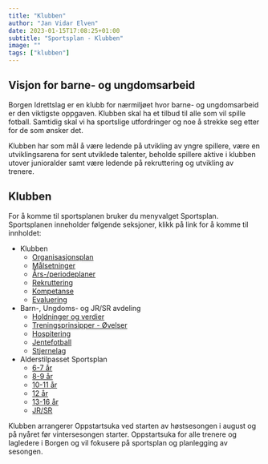 ```yaml
---
title: "Klubben"
author: "Jan Vidar Elven"
date: 2023-01-15T17:08:25+01:00
subtitle: "Sportsplan - Klubben"
image: ""
tags: ["klubben"]
---
```


## Visjon for barne- og ungdomsarbeid

Borgen Idrettslag er en klubb for nærmiljøet hvor barne- og ungdomsarbeid er den viktigste oppgaven. Klubben skal ha et tilbud til alle som vil spille fotball. Samtidig skal vi ha sportslige utfordringer og noe å strekke seg etter for de som ønsker det.

Klubben har som mål å være ledende på utvikling av yngre spillere, være en utviklingsarena for sent utviklede talenter, beholde spillere aktive i klubben utover junioralder samt være ledende på rekruttering og utvikling av trenere.

## Klubben

For å komme til sportsplanen bruker du menyvalget Sportsplan. Sportsplanen inneholder følgende seksjoner, klikk på link for å komme til innholdet:

- Klubben
  - [Organisasjonsplan](/page/klubben/organisasjonsplan/)
  - [Målsetninger](/page/klubben/malsetninger/)
  - [Års-/periodeplaner](/page/klubben/periodeplaner/)
  - [Rekruttering](/page/klubben/rekruttering/)
  - [Kompetanse](/page/klubben/kompetanse/)
  - [Evaluering](/page/klubben/evaluering/)
- Barn-, Ungdoms- og JR/SR avdeling
  - [Holdninger og verdier](/page/klubben/holdningerogverdier/)
  - [Treningsprinsipper - Øvelser](/page/klubben/treningsprinsipper/)
  - [Hospitering](/page/klubben/hospitering/)
  - [Jentefotball](/page/klubben/jente/)
  - [Stjernelag](/page/klubben/stjerne/)
- Alderstilpasset Sportsplan
  - [6-7 år](/page/sportsplan/6-7/)
  - [8-9 år](/page/sportsplan/8-9/)
  - [10-11 år](/page/sportsplan/10-11/)
  - [12 år](/page/sportsplan/12/)
  - [13-16 år](/page/sportsplan/13-16/)
  - [JR/SR](/page/sportsplan/JR-SR/)
  
Klubben arrangerer Oppstartsuka ved starten av høstsesongen i august og på nyåret før vintersesongen starter. Oppstartsuka for alle trenere og lagledere i Borgen og vil fokusere på sportsplan og planlegging av sesongen.
